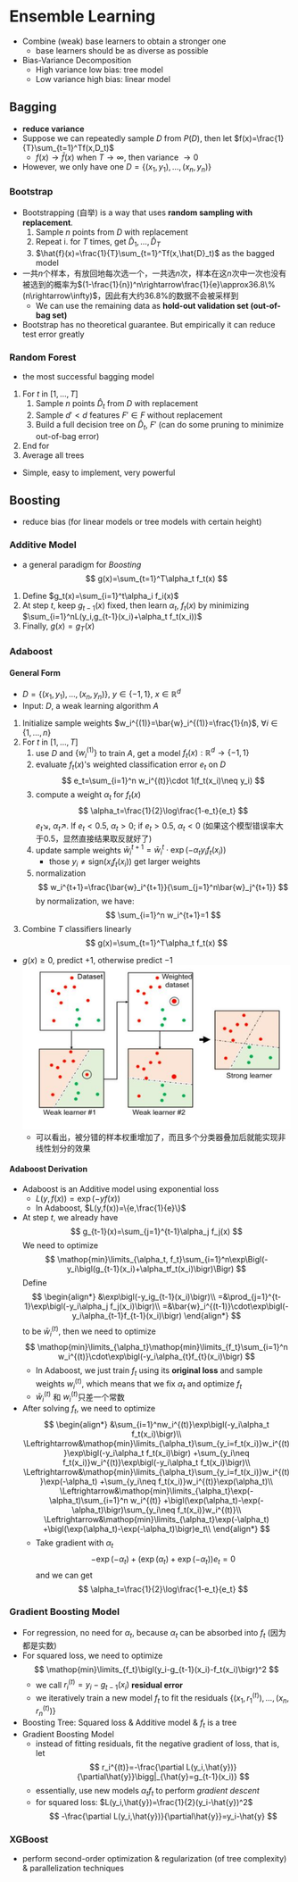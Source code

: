 # Ensemble Learning

- Combine (weak) base learners to obtain a stronger one
  - base learners should be as diverse as possible
- Bias-Variance Decomposition
  - High variance low bias: tree model
  - Low variance high bias: linear model

## Bagging

- **reduce variance**
- Suppose we can repeatedly sample $D$ from $P(D)$, then let $f(x)=\frac{1}{T}\sum_{t=1}^Tf(x,D_t)$
  - $f(x)\rightarrow\bar{f}(x)$ when $T\rightarrow\infty$, then variance $\rightarrow 0$
- However, we only have one $D=\{(x_1,y_1),\dots,(x_n,y_n)\}$

### Bootstrap

- Bootstrapping (自举) is a way that uses **random sampling with replacement**.
  1. Sample $n$ points from $D$ with replacement
  2. Repeat i. for $T$ times, get $\hat{D}_1,\dots,\hat{D}_T$
  3. $\hat{f}(x)=\frac{1}{T}\sum_{t=1}^Tf(x,\hat{D}_t)$ as the bagged model
- 一共$n$个样本，有放回地每次选一个，一共选$n$次，样本在这$n$次中一次也没有被选到的概率为$(1-\frac{1}{n})^n\rightarrow\frac{1}{e}\approx36.8\%(n\rightarrow\infty)$，因此有大约36.8%的数据不会被采样到
  - We can use the remaining data as **hold-out validation set (out-of-bag set)**
- Bootstrap has no theoretical guarantee. But empirically it can reduce test error greatly

### Random Forest

- the most successful bagging model

1. For $t$ in $[1,\dots,T]$
   1. Sample $n$ points $\hat{D}_t$ from $D$ with replacement
   2. Sample $d'<d$ features $F'\in F$ without replacement
   3. Build a full decision tree on $\hat{D}_t$, $F'$ (can do some pruning to minimize out-of-bag error)
2. End for
3. Average all trees

- Simple, easy to implement, very powerful

## Boosting

- reduce bias (for linear models or tree models with certain height)

### Additive Model

- a general paradigm for _Boosting_
  $$
    g(x)=\sum_{t=1}^T\alpha_t f_t(x)
  $$

1. Define $g_t(x)=\sum_{i=1}^t\alpha_i f_i(x)$
2. At step $t$, keep $g_{t-1}(x)$ fixed, then learn $\alpha_t$, $f_t(x)$ by minimizing $\sum_{i=1}^nL(y_i,g_{t-1}(x_i)+\alpha_t f_t(x_i))$
3. Finally, $g(x)=g_T(x)$

### Adaboost

#### General Form

- $D=\{(x_1,y_1),\dots,(x_n,y_n)\}$, $y\in\{-1,1\}$, $x\in\mathbb{R}^d$
- Input: $D$, a weak learning algorithm $A$

1. Initialize sample weights $w_i^{(1)}=\bar{w}_i^{(1)}=\frac{1}{n}$, $\forall i\in\{1,\dots,n\}$
2. For $t$ in $[1,\dots,T]$
   1. use $D$ and $\{w_i^{(1)}\}$ to train $A$, get a model $f_t(x): \mathbb{R}^d\rightarrow\{-1,1\}$
   2. evaluate $f_t(x)$'s weighted classification error $e_t$ on $D$
    $$
        e_t=\sum_{i=1}^n w_i^{(t)}\cdot 1(f_t(x_i)\neq y_i)
    $$
   3. compute a weight $\alpha_t$ for $f_t(x)$
    $$
        \alpha_t=\frac{1}{2}\log\frac{1-e_t}{e_t}
    $$
    $e_t\searrow$, $\alpha_t \nearrow$. If $e_t<0.5$, $\alpha_t>0$; if $e_t>0.5$, $\alpha_t<0$ (如果这个模型错误率大于0.5，显然直接结果取反就好了)
   4. update sample weights $\bar{w}_i^{t+1}=\bar{w}_i^t \cdot \exp(-\alpha_t y_i f_t(x_i))$
        - those $y_i \neq \text{sign}(x_if_t(x_i))$ get larger weights
   5. normalization
    $$
        w_i^{t+1}=\frac{\bar{w}_i^{t+1}}{\sum_{j=1}^n\bar{w}_j^{t+1}}
    $$
    by normalization, we have:
    $$
        \sum_{i=1}^n w_i^{t+1}=1
    $$
3. Combine $T$ classifiers linearly
   $$
    g(x)=\sum_{t=1}^T\alpha_t f_t(x)
   $$

- $g(x)\geq0$, predict $+1$, otherwise predict $-1$
  ![img1](/img/7-1.jpg)
  - 可以看出，被分错的样本权重增加了，而且多个分类器叠加后就能实现非线性划分的效果

#### Adaboost Derivation

- Adaboost is an Additive model using exponential loss
  - $L(y,f(x))=\exp(-yf(x))$
  - In Adaboost, $L(y,f(x))=\{e,\frac{1}{e}\}$
- At step $t$, we already have
  $$
    g_{t-1}(x)=\sum_{j=1}^{t-1}\alpha_j f_j(x)
  $$
  We need to optimize
  $$
    \mathop{min}\limits_{\alpha_t, f_t}\sum_{i=1}^n\exp\Bigl(-y_i\bigl(g_{t-1}(x_i)+\alpha_tf_t(x_i)\bigr)\Bigr)
  $$
  Define
  $$
    \begin{align*}
        &\exp\bigl(-y_ig_{t-1}(x_i)\bigr)\\
        =&\prod_{j=1}^{t-1}\exp\bigl(-y_i\alpha_j f_j(x_i)\bigr)\\
        =&\bar{w}_i^{(t-1)}\cdot\exp\bigl(-y_i\alpha_{t-1}f_{t-1}(x_i)\bigr)
    \end{align*}
  $$
  to be $\bar{w}_i^{(t)}$, then we need to optimize
  $$
    \mathop{min}\limits_{\alpha_t}\mathop{min}\limits_{f_t}\sum_{i=1}^n w_i^{(t)}\cdot\exp\bigl(-y_i\alpha_{t}f_{t}(x_i)\bigr)
  $$
  - In Adaboost, we just train $f_t$ using its **original loss** and sample weights $w_i^{(t)}$, which means that we fix $\alpha_t$ and optimize $f_t$
  - $\bar{w}_i^{(t)}$ 和 $w_i^{(t)}$只差一个常数
- After solving $f_t$, we need to optimize
  $$
    \begin{align*}
        &\sum_{i=1}^nw_i^{(t)}\exp\bigl(-y_i\alpha_t f_t(x_i)\bigr)\\
        \Leftrightarrow&\mathop{min}\limits_{\alpha_t}\sum_{y_i=f_t(x_i)}w_i^{(t)}\exp\bigl(-y_i\alpha_t f_t(x_i)\bigr)
        +\sum_{y_i\neq f_t(x_i)}w_i^{(t)}\exp\bigl(-y_i\alpha_t f_t(x_i)\bigr)\\
        \Leftrightarrow&\mathop{min}\limits_{\alpha_t}\sum_{y_i=f_t(x_i)}w_i^{(t)}\exp(-\alpha_t)
        +\sum_{y_i\neq f_t(x_i)}w_i^{(t)}\exp(\alpha_t)\\
        \Leftrightarrow&\mathop{min}\limits_{\alpha_t}\exp(-\alpha_t)\sum_{i=1}^n w_i^{(t)}
        +\bigl(\exp(\alpha_t)-\exp(-\alpha_t)\bigr)\sum_{y_i\neq f_t(x_i)}w_i^{(t)}\\
        \Leftrightarrow&\mathop{min}\limits_{\alpha_t}\exp(-\alpha_t)
        +\bigl(\exp(\alpha_t)-\exp(-\alpha_t)\bigr)e_t\\
    \end{align*}
  $$
  - Take gradient with $\alpha_t$
    $$
    -\exp(-\alpha_t)+\bigl(\exp(\alpha_t)+\exp(-\alpha_t)\bigr)e_t=0
    $$
    and we can get
    $$
        \alpha_t=\frac{1}{2}\log\frac{1-e_t}{e_t}
    $$

### Gradient Boosting Model

- For regression, no need for $\alpha_t$, because $\alpha_t$ can be absorbed into $f_t$ (因为都是实数)
- For squared loss, we need to optimize
  $$
    \mathop{min}\limits_{f_t}\bigl(y_i-g_{t-1}(x_i)-f_t(x_i)\bigr)^2
  $$
  - we call $r_i^{(t)}=y_i-g_{t-1}(x_i)$ **residual error**
  - we iteratively train a new model $f_t$ to fit the residuals $\{(x_1,r_1^{(t)}),\dots,(x_n,r_n^{(t)})\}$
- Boosting Tree: Squared loss & Additive model & $f_t$ is a tree
- Gradient Boosting Model
  - instead of fitting residuals, fit the negative gradient of loss, that is, let
    $$
    r_i^{(t)}=-\frac{\partial L(y_i,\hat{y})}{\partial\hat{y}}\bigg|_{\hat{y}=g_{t-1}(x_i)}
    $$
  - essentially, use new models $\alpha_t f_t$ to perform _gradient descent_
  - for squared loss: $L(y_i,\hat{y})=\frac{1}{2}(y_i-\hat{y})^2$
    $$
    -\frac{\partial L(y_i,\hat{y})}{\partial\hat{y}}=y_i-\hat{y}
    $$

### XGBoost

- perform second-order optimization & regularization (of tree complexity) & parallelization techniques
